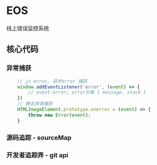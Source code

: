 <!--
 * @Author: 六弦
 * @LastEditors: 六弦
 * @Date: 2021-04-19 18:02:17
 * @LastEditTime: 2021-04-19 18:07:08
 * @FilePath: /codeAll/pub/tukong/EOS/README.md
-->
# EOS
线上错误监控系统


## 核心代码

### 异常捕获

```js
    // js error, 异步error 捕获
    window.addEventListener('error', (event) => {
        // event.error; error对象 { massage, stack }
    })
    // 静态资源捕获
    HTMLImageElement.prototype.onerror = (event) => {
        throw new Error(event);
    }

```



### 源码追踪 - sourceMap


### 开发者追踪弄 - git api
